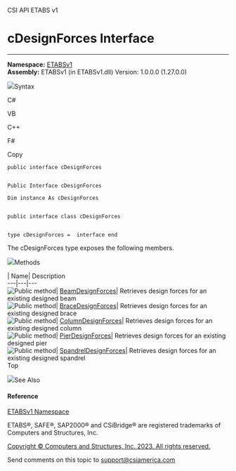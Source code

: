 ﻿

CSI API ETABS v1

# cDesignForces Interface  
  
---  
  
**Namespace:** [ETABSv1](2780f1b8-2033-5289-2298-1cdb2a7508d9.htm)  
**Assembly:** ETABSv1 (in ETABSv1.dll) Version: 1.0.0.0 (1.27.0.0)

![](../icons/SectionExpanded.png)Syntax

C#

VB

C++

F#

Copy

    
    
    public interface cDesignForces
    
    
    Public Interface cDesignForces
    
    Dim instance As cDesignForces
    
    
    public interface class cDesignForces
    
    
    type cDesignForces =  interface end

The cDesignForces type exposes the following members.

![](../icons/SectionExpanded.png)Methods

| Name| Description  
---|---|---  
![Public method](../icons/pubmethod.gif)|
[BeamDesignForces](8210ec8a-1c46-d31b-3149-1a164ad14212.htm)|  Retrieves
design forces for an existing designed beam  
![Public method](../icons/pubmethod.gif)|
[BraceDesignForces](789e9766-bdd7-6dc1-ad89-ec1118a1e1ff.htm)|  Retrieves
design forces for an existing designed brace  
![Public method](../icons/pubmethod.gif)|
[ColumnDesignForces](5a3c4a39-b5d5-8dba-236e-42c6b8981be7.htm)|  Retrieves
design forces for an existing designed column  
![Public method](../icons/pubmethod.gif)|
[PierDesignForces](a05c6aa8-9b11-1e4a-9053-fd7f81e24932.htm)|  Retrieves
design forces for an existing designed pier  
![Public method](../icons/pubmethod.gif)|
[SpandrelDesignForces](b5da1b35-e1ac-732a-4c8d-b3ec507169c9.htm)|  Retrieves
design forces for an existing designed spandrel  
Top

![](../icons/SectionExpanded.png)See Also

#### Reference

[ETABSv1 Namespace](2780f1b8-2033-5289-2298-1cdb2a7508d9.htm)

ETABS®, SAFE®, SAP2000® and CSiBridge® are registered trademarks of Computers
and Structures, Inc.  

[Copyright © Computers and Structures, Inc. 2023. All rights
reserved.](http://www.csiamerica.com)

Send comments on this topic to
[support@csiamerica.com](mailto:support%40csiamerica.com?Subject=CSI%20API%20ETABS%20v1)

